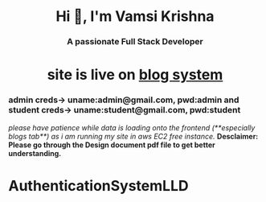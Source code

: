 <h1 align="center">Hi 👋, I'm Vamsi Krishna</h1>
<h3 align="center">A passionate Full Stack Developer</h3>
<h1 align="center">site is live on <a href="https://blog-frontend-beta-red.vercel.app/login">blog system</a></a></h1>
<h3 >admin creds-> uname:admin@gmail.com, pwd:admin and student creds-> uname:student@gmail.com, pwd:student</h3>
<i>please have patience while data is loading onto the frontend (**especially blogs tab**) as i am running my site in aws EC2 free instance.</i>
<b>Desclaimer: Please go through the Design document pdf file to get better understanding.</b>














# AuthenticationSystemLLD
